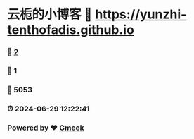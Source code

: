 # 云栀的小博客 :link: https://yunzhi-tenthofadis.github.io 
### :page_facing_up: [2](https://yunzhi-tenthofadis.github.io/tag.html) 
### :speech_balloon: 1 
### :hibiscus: 5053 
### :alarm_clock: 2024-06-29 12:22:41 
### Powered by :heart: [Gmeek](https://github.com/Meekdai/Gmeek)
